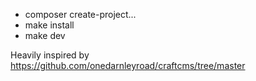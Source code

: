 - composer create-project...
- make install
- make dev


Heavily inspired by https://github.com/onedarnleyroad/craftcms/tree/master
